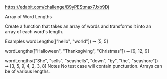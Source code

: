 https://edabit.com/challenge/B9yPEStmax7Jxb9Dj

Array of Word Lengths

Create a function that takes an array of words and transforms it into an array of each word's length.

Examples
wordLengths(["hello", "world"]) ➞ [5, 5]

wordLengths(["Halloween", "Thanksgiving", "Christmas"]) ➞ [9, 12, 9]

wordLengths(["She", "sells", "seashells", "down", "by", "the", "seashore"]) ➞ [3, 5, 9, 4, 2, 3, 8]
Notes
No test case will contain punctuation.
Arrays can be of various lengths.